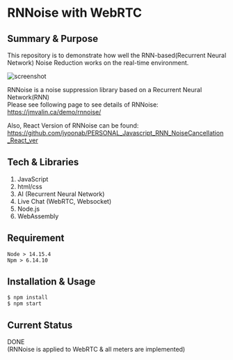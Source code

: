 # RNNoise with WebRTC

## Summary & Purpose
This repository is to demonstrate how well the RNN-based(Recurrent Neural Network) Noise Reduction works on the real-time environment.

![screenshot](https://user-images.githubusercontent.com/37427419/120878799-bb030d00-c5f9-11eb-822d-7566e53dee12.png)

RNNoise is a noise suppression library based on a Recurrent Neural Network(RNN)\
Please see following page to see details of RNNoise:
https://jmvalin.ca/demo/rnnoise/  

Also, React Version of RNNoise can be found:
https://github.com/jyoonab/PERSONAL_Javascript_RNN_NoiseCancellation_React_ver

## Tech & Libraries
1. JavaScript
2. html/css
3. AI (Recurrent Neural Network)
4. Live Chat (WebRTC, Websocket)
5. Node.js
6. WebAssembly


## Requirement
```
Node > 14.15.4
Npm > 6.14.10
```

## Installation & Usage
```
$ npm install
$ npm start
```

## Current Status
DONE\
(RNNoise is applied to WebRTC & all meters are implemented)
